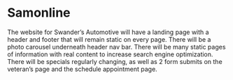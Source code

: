 # Samonline

The website for Swander’s Automotive will have a landing page with a header and footer that will remain static on every page. There will be a photo carousel underneath header nav bar. There will be many static pages of information with real content to increase search engine optimization. There will be specials regularly changing, as well as 2 form submits on the veteran’s page and the schedule appointment page.
